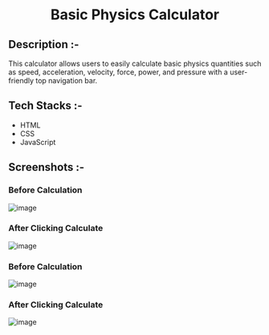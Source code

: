 # <p align="center">Basic Physics Calculator</p>

## Description :-

This calculator allows users to easily calculate basic physics quantities such as speed, acceleration, velocity, force, power, and pressure with a user-friendly top navigation bar.

## Tech Stacks :-

- HTML
- CSS
- JavaScript

## Screenshots :-

### Before Calculation
![image](https://github.com/Rakesh9100/CalcDiverse/assets/163159351/30a84d4b-a5d8-4397-bb43-d7aa8352d09b)
### After Clicking Calculate
![image](https://github.com/Rakesh9100/CalcDiverse/assets/163159351/3da520fd-6857-423a-b810-9805757ee106)

### Before Calculation
![image](https://github.com/Rakesh9100/CalcDiverse/assets/163159351/41655f4d-2e29-47eb-82da-63cb3bd2ab1b)
### After Clicking Calculate
![image](https://github.com/Rakesh9100/CalcDiverse/assets/163159351/d5b7a268-7091-4ae1-bb40-8df7c7b5340e)
